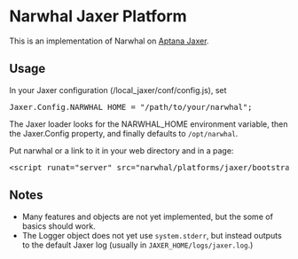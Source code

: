 Narwhal Jaxer Platform
======================

This is an implementation of Narwhal on [Aptana Jaxer](http://aptana.com/jaxer/).

Usage
-----

In your Jaxer configuration (/local_jaxer/conf/config.js), set 

<pre>
Jaxer.Config.NARWHAL_HOME = "/path/to/your/narwhal";
</pre>

The Jaxer loader looks for the NARWHAL_HOME environment variable, then the Jaxer.Config property, and finally defaults to `/opt/narwhal`.

Put narwhal or a link to it in your web directory and in a page:

<pre>
&lt;script runat="server" src="narwhal/platforms/jaxer/bootstrap.js"&gt;&lt;/script&gt;
</pre>

Notes
-----

* Many features and objects are not yet implemented, but the some of basics should work.
* The Logger object does not yet use `system.stderr`, but instead outputs to the default Jaxer log (usually in `JAXER_HOME/logs/jaxer.log`.)
